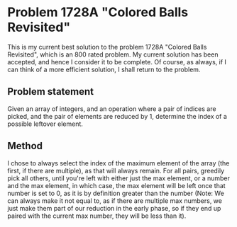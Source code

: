 # Problem 1728A "Colored Balls Revisited"
This is my current best solution to the problem 1728A "Colored Balls Revisited", which is an 800 rated problem. My current solution has been accepted, and hence I consider it to be complete. Of course, as always, if I can think of a more efficient solution, I shall return to the problem. 

## Problem statement
Given an array of integers, and an operation where a pair of indices are picked, and the pair of elements are reduced by 1, determine the index of a possible leftover element.

## Method
I chose to always select the index of the maximum element of the array (the first, if there are multiple), as that will always remain. For all pairs, greedily pick all others, until you're left with either just the max element, or a number and the max element, in which case, the max element will be left once that number is set to 0, as it is by definition greater than the number (Note: We can always make it not equal to, as if there are multiple max numbers, we just make them part of our reduction in the early phase, so if they end up paired with the current max number, they will be less than it). 